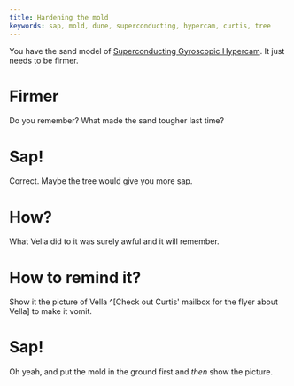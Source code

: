 ```yaml
---
title: Hardening the mold
keywords: sap, mold, dune, superconducting, hypercam, curtis, tree
---
```


You have the sand model of [Superconducting Gyroscopic Hypercam](030-superconducting.md). It just needs to be firmer.

# Firmer
Do you remember? What made the sand tougher last time?

# Sap!
Correct. Maybe the tree would give you more sap.

# How?
What Vella did to it was surely awful and it will remember.

# How to remind it?
Show it the picture of Vella ^[Check out Curtis' mailbox for the flyer about Vella] to make it vomit.

# Sap!
Oh yeah, and put the mold in the ground first and _then_ show the picture.
